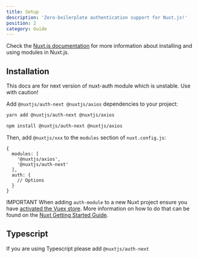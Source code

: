 ```yaml
---
title: Setup
description: 'Zero-boilerplate authentication support for Nuxt.js!'
position: 2
category: Guide
---
```


Check the [Nuxt.js documentation](https://nuxtjs.org/guides/configuration-glossary/configuration-modules) for more information about installing and using modules in Nuxt.js.

## Installation


<alert type="warning">

This docs are for next version of nuxt-auth module which is unstable. Use with caution!

</alert>

Add `@nuxtjs/auth-next @nuxtjs/axios` dependencies to your project:

<code-group>
  <code-block label="Yarn" active>

  ```bash
  yarn add @nuxtjs/auth-next @nuxtjs/axios
  ```

  </code-block>
  <code-block label="NPM">

  ```bash
  npm install @nuxtjs/auth-next @nuxtjs/axios
  ```

  </code-block>
</code-group>

Then, add `@nuxtjs/xxx` to the `modules` section of `nuxt.config.js`:

```js{}[nuxt.config.js]
{
  modules: [
    '@nuxtjs/axios',
    '@nuxtjs/auth-next'
  ],
  auth: {
    // Options
  }
}
```

<alert type="warning"> 

IMPORTANT
When adding `auth-module` to a new Nuxt project ensure you have [activated the Vuex store](https://nuxtjs.org/guide/vuex-store/#activate-the-store). More information on how to do that can be found on the [Nuxt Getting Started Guide](https://nuxtjs.org/guides/directory-structure/store).

</alert>

## Typescript
If you are using Typescript please add `@nuxtjs/auth-next`
